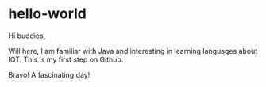 # hello-world


Hi buddies,

Will here, I am familiar with Java and interesting in learning languages about IOT.
This is my first step on Github.

Bravo! A fascinating day!
